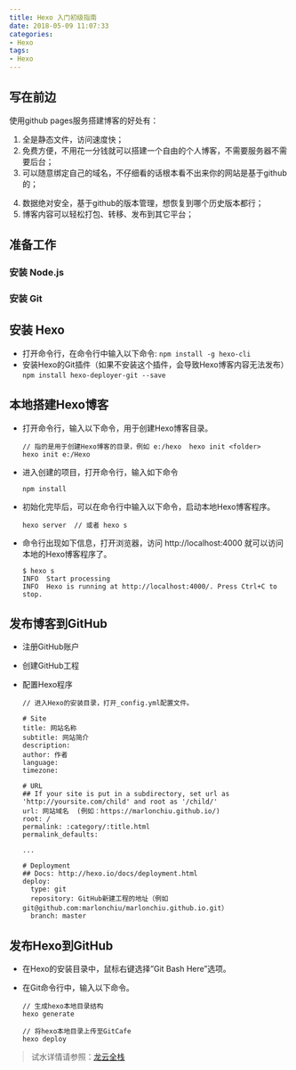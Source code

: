 ```yaml
---
title: Hexo 入门初级指南
date: 2018-05-09 11:07:33
categories: 
- Hexo
tags: 
- Hexo
---
```


## 写在前边
使用github pages服务搭建博客的好处有：

1. 全是静态文件，访问速度快；
2. 免费方便，不用花一分钱就可以搭建一个自由的个人博客，不需要服务器不需要后台；
3. 可以随意绑定自己的域名，不仔细看的话根本看不出来你的网站是基于github的；

<!--more-->

4. 数据绝对安全，基于github的版本管理，想恢复到哪个历史版本都行；
5. 博客内容可以轻松打包、转移、发布到其它平台；

## 准备工作
### 安装 Node.js

### 安装 Git

## 安装 Hexo
* 打开命令行，在命令行中输入以下命令:
  `npm install -g hexo-cli` 
* 安装Hexo的Git插件（如果不安装这个插件，会导致Hexo博客内容无法发布）
  `npm install hexo-deployer-git --save`

## 本地搭建Hexo博客
* 打开命令行，输入以下命令，用于创建Hexo博客目录。
    ```
    // 指的是用于创建Hexo博客的目录，例如 e:/hexo  hexo init <folder>
    hexo init e:/Hexo 
    ```
* 进入创建的项目，打开命令行，输入如下命令
    ```
    npm install
    ```

* 初始化完毕后，可以在命令行中输入以下命令，启动本地Hexo博客程序。 
    ```
    hexo server  // 或者 hexo s
    ```

* 命令行出现如下信息，打开浏览器，访问 http://localhost:4000 就可以访问本地的Hexo博客程序了。
    ```
    $ hexo s
    INFO  Start processing
    INFO  Hexo is running at http://localhost:4000/. Press Ctrl+C to stop.
    ```

## **发布博客到GitHub**
* 注册GitHub账户
* 创建GitHub工程
* 配置Hexo程序

  ```
  // 进入Hexo的安装目录，打开_config.yml配置文件。
  
  # Site
  title: 网站名称
  subtitle: 网站简介
  description:
  author: 作者
  language:
  timezone:
  
  # URL
  ## If your site is put in a subdirectory, set url as 'http://yoursite.com/child' and root as '/child/'
  url: 网站域名  (例如：https://marlonchiu.github.io/)
  root: /
  permalink: :category/:title.html
  permalink_defaults:
  
  ...
  
  # Deployment
  ## Docs: http://hexo.io/docs/deployment.html
  deploy:
    type: git
    repository: GitHub新建工程的地址（例如 git@github.com:marlonchiu/marlonchiu.github.io.git）
    branch: master
  ```

## 发布Hexo到GitHub
* 在Hexo的安装目录中，鼠标右键选择”Git Bash Here”选项。
* 在Git命令行中，输入以下命令。

  ```
  // 生成hexo本地目录结构
  hexo generate

  // 将hexo本地目录上传至GitCafe
  hexo deploy
  ```

> 试水详情请参照：[龙云全栈](http://www.longestory.com/2017/12/29/create-hexo-deploy-to-github.html)